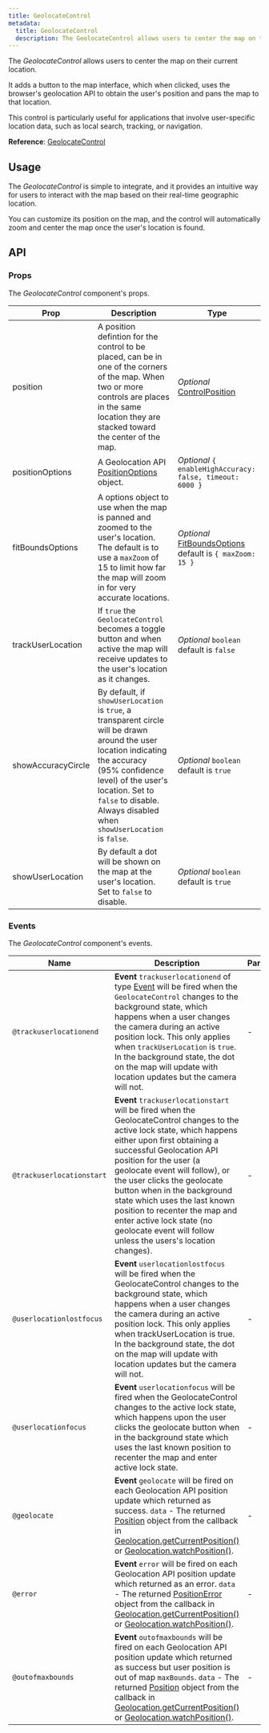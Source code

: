 ```yaml
---
title: GeolocateControl
metadata:
  title: GeolocateControl
  description: The GeolocateControl allows users to center the map on their current location.
---
```


The *GeolocateControl* allows users to center the map on their current location.

It adds a button to the map interface, which when clicked, uses the browser's geolocation API to obtain the user's position and pans the map to that location.

This control is particularly useful for applications that involve user-specific location data, such as local search, tracking, or navigation.

**Reference**: [GeolocateControl](https://maplibre.org/maplibre-gl-js/docs/API/classes/GeolocateControl)

## Usage

The *GeolocateControl* is simple to integrate, and it provides an intuitive way for users to interact with the map based on their real-time geographic location.

You can customize its position on the map, and the control will automatically zoom and center the map once the user's location is found.

<example id="controls/geolocate" />

## API

### Props

The *GeolocateControl* component's props.

| Prop  | Description                                                                                                                                | Type |
|-------|--------------------------------------------------------------------------------------------------------------------------------------------|------|
| position | A position defintion for the control to be placed, can be in one of the corners of the map. When two or more controls are places in the same location they are stacked toward the center of the map. | *Optional* [ControlPosition](https://maplibre.org/maplibre-gl-js/docs/API/type-aliases/ControlPosition) |
| positionOptions | A Geolocation API [PositionOptions](https://developer.mozilla.org/en-US/docs/Web/API/PositionOptions) object. | *Optional* `{ enableHighAccuracy: false, timeout: 6000 }` |
| fitBoundsOptions | A options object to use when the map is panned and zoomed to the user's location. The default is to use a `maxZoom` of 15 to limit how far the map will zoom in for very accurate locations. | *Optional* [FitBoundsOptions](https://maplibre.org/maplibre-gl-js/docs/API/type-aliases/FitBoundsOptions) default is `{ maxZoom: 15 }` |
| trackUserLocation | If `true` the `GeolocateControl` becomes a toggle button and when active the map will receive updates to the user's location as it changes. | *Optional* `boolean` default is `false` |
| showAccuracyCircle | By default, if `showUserLocation` is `true`, a transparent circle will be drawn around the user location indicating the accuracy (95% confidence level) of the user's location. Set to `false` to disable. Always disabled when `showUserLocation` is `false`. | *Optional* `boolean` default is `true` |
| showUserLocation | By default a dot will be shown on the map at the user's location. Set to `false` to disable. | *Optional* `boolean` default is `true` |

### Events

The *GeolocateControl* component's events.

| Name  | Description               | Params |
|-------|---------------------------|--------|
| `@trackuserlocationend` | **Event** `trackuserlocationend` of type [Event](https://maplibre.org/maplibre-gl-js/docs/API/classes/Event) will be fired when the `GeolocateControl` changes to the background state, which happens when a user changes the camera during an active position lock. This only applies when `trackUserLocation` is `true`. In the background state, the dot on the map will update with location updates but the camera will not. | - |
| `@trackuserlocationstart` | **Event** `trackuserlocationstart` will be fired when the GeolocateControl changes to the active lock state, which happens either upon first obtaining a successful Geolocation API position for the user (a geolocate event will follow), or the user clicks the geolocate button when in the background state which uses the last known position to recenter the map and enter active lock state (no geolocate event will follow unless the users's location changes). | - |
| `@userlocationlostfocus` | **Event** `userlocationlostfocus` will be fired when the GeolocateControl changes to the background state, which happens when a user changes the camera during an active position lock. This only applies when trackUserLocation is true. In the background state, the dot on the map will update with location updates but the camera will not. | - |
| `@userlocationfocus` | **Event** `userlocationfocus` will be fired when the GeolocateControl changes to the active lock state, which happens upon the user clicks the geolocate button when in the background state which uses the last known position to recenter the map and enter active lock state. | - |
| `@geolocate` | **Event** `geolocate` will be fired on each Geolocation API position update which returned as success. `data` - The returned [Position](https://developer.mozilla.org/en-US/docs/Web/API/Position) object from the callback in [Geolocation.getCurrentPosition()](https://developer.mozilla.org/en-US/docs/Web/API/Geolocation/getCurrentPosition) or [Geolocation.watchPosition()](https://developer.mozilla.org/en-US/docs/Web/API/Geolocation/watchPosition). | - |
| `@error` | **Event** `error` will be fired on each Geolocation API position update which returned as an error. `data` - The returned [PositionError](https://developer.mozilla.org/en-US/docs/Web/API/PositionError) object from the callback in [Geolocation.getCurrentPosition()](https://developer.mozilla.org/en-US/docs/Web/API/Geolocation/getCurrentPosition) or [Geolocation.watchPosition()](https://developer.mozilla.org/en-US/docs/Web/API/Geolocation/watchPosition). | - |
| `@outofmaxbounds` | **Event** `outofmaxbounds` will be fired on each Geolocation API position update which returned as success but user position is out of map `maxBounds`. `data` - The returned [Position](https://developer.mozilla.org/en-US/docs/Web/API/Position) object from the callback in [Geolocation.getCurrentPosition()](https://developer.mozilla.org/en-US/docs/Web/API/Geolocation/getCurrentPosition) or [Geolocation.watchPosition()](https://developer.mozilla.org/en-US/docs/Web/API/Geolocation/watchPosition). | - |



